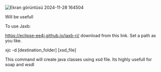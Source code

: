 ![Ekran görüntüsü 2024-11-28 164504](https://github.com/user-attachments/assets/d71fe220-dea7-41a0-a051-30d0d8d3e6b0)

Will be usefull

To use Jaxb:

https://eclipse-ee4j.github.io/jaxb-ri/ download from this link.
Set a path as you like. 

xjc -d [destination_folder] [xsd_file]

This command will create java classes using xsd file. Its highly usefull for soap and wsdl
